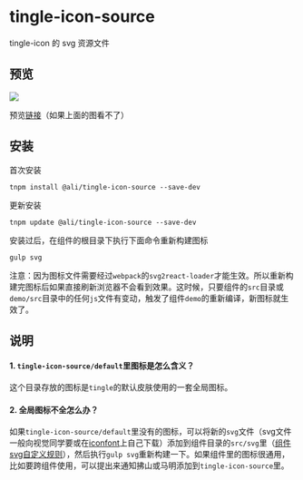 # tingle-icon-source

tingle-icon 的 svg 资源文件

## 预览

![](https://img.alicdn.com/tps/TB1JkjoMpXXXXa5XXXXXXXXXXXX-628-673.png)

预览[链接](https://img.alicdn.com/tps/TB1JkjoMpXXXXa5XXXXXXXXXXXX-628-673.png)（如果上面的图看不了）

## 安装

首次安装

```
tnpm install @ali/tingle-icon-source --save-dev
```

更新安装

```
tnpm update @ali/tingle-icon-source --save-dev
```

安装过后，在组件的根目录下执行下面命令重新构建图标

```
gulp svg
```

注意：因为图标文件需要经过`webpack`的`svg2react-loader`才能生效。所以重新构建完图标后如果直接刷新浏览器不会看到效果。这时候，只要组件的`src`目录或`demo/src`目录中的任何`js`文件有变动，触发了组件`demo`的重新编译，新图标就生效了。



## 说明

#### 1. `tingle-icon-source/default`里图标是怎么含义？

这个目录存放的图标是`tingle`的默认皮肤使用的一套全局图标。

#### 2. 全局图标不全怎么办？

如果`tingle-icon-source/default`里没有的图标，可以将新的`svg`文件（svg文件一般向视觉同学要或在[iconfont](http://www.iconfont.cn/)上自己下载）添加到组件目录的`src/svg`里（[组件svg自定义规则](http://gitlab.alibaba-inc.com/tingle-ui/tingle-icon/blob/master/src/svg/SVG_ICON_README.md)），然后执行`gulp svg`重新构建一下。如果组件里的图标很通用，比如要跨组件使用，可以提出来通知拂山或马明添加到`tingle-icon-source`里。